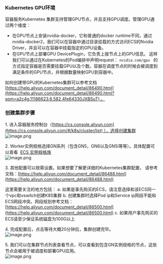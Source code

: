 ### Kubernetes GPU环境
容器服务Kubernetes 集群支持管理GPU节点，并且支持GPU调度。管理GPU通过两个维度：
* 在GPU节点上安装nvidia-docker，它和普通的docker runtime不同，通过nvidia-docker2，我们可以在容器中通过目录挂载的方式访问ECS的Nvidia Driver，并且可以在容器中挂载指定的GPU设备。
* 在GPU节点上部署GPU DevicePlugin，它负责上报节点上的GPU信息。 这样我们可以通过在Kubernetes的Pod编排中声明request： `nvidia.com/gpu`   的方式指定容器是否需要挂载GPU以及个数。容器在调度节点的时候会被调度到满足条件的GPU节点，并根据数量映射GPU到容器中。

如何创建带GPU的Kubernetes集群可以参考文档 [https://help.aliyun.com/document_detail/86490.html](https://help.aliyun.com/document_detail/86490.html?spm=a2c4g.11186623.6.582.4fe64330JXBSuT) 。

### 创建集群步骤
1\. 进入容器服务控制台（[https://cs.console.aliyun.com](https://cs.console.aliyun.com/#/k8s/cluster/list) ），选择创建集群<br />![image.png](https://intranetproxy.alipay.com/skylark/lark/0/2019/png/25353/1550496025425-3632e723-3420-46b7-8619-6198dee8bca1.png#align=left&display=inline&height=87&linkTarget=_blank&name=image.png&originHeight=270&originWidth=1830&size=159340&width=587)


2\. Worker实例规格选择GN系列（包含GN5，GN6以及GN5i等等）。具体配置可以查看  [ECS 实例规格族](https://help.aliyun.com/document_detail/25378.html#gn5)<br />![image.png](https://intranetproxy.alipay.com/skylark/lark/0/2019/png/25353/1550495886545-88e34b07-01f4-43e4-a2ee-c8a1a3ddaff2.png#align=left&display=inline&height=196&linkTarget=_blank&name=image.png&originHeight=196&originWidth=821&size=50692&width=821)


3\. 其他配置可以按需设置。如果想要了解更详细的Kubernetes集群配置， 请参考文档：[https://help.aliyun.com/document_detail/86488.html](https://help.aliyun.com/document_detail/86488.html)

这里需要关注的地方包括：
	a. 如果是事先购买的ECS，请注意选择和该ECS同一个vpc和vswitch创建K8S集群
	b. 创建集群时选择Pod ip和Service ip网段不能和ECS网段冲突。网段规划参考文档： [https://help.aliyun.com/document_detail/86500.html](https://help.aliyun.com/document_detail/86500.html)
	c. 如果用户事先购买的ECS请至少保证系统磁盘为100G以上


4\. 完成配置后，点击等待大概20分钟后，集群创建完毕。<br />![image.png](https://intranetproxy.alipay.com/skylark/lark/0/2019/png/25353/1550126494113-a90d451f-ccb8-4174-88f8-a6f5e4f7881f.png#align=left&display=inline&height=270&linkTarget=_blank&name=image.png&originHeight=540&originWidth=1612&size=170433&width=806)


5\. 我们可以在集群节点列表查看节点，可以查看到包含GN实例规格的节点，这些节点会被用于被调度和部署GPU应用。<br />![image.png](https://intranetproxy.alipay.com/skylark/lark/0/2019/png/25353/1550547305225-fadf5789-a5c6-4593-9396-8fab6f151425.png#align=left&display=inline&height=157&linkTarget=_blank&name=image.png&originHeight=251&originWidth=616&size=68713&width=385)
